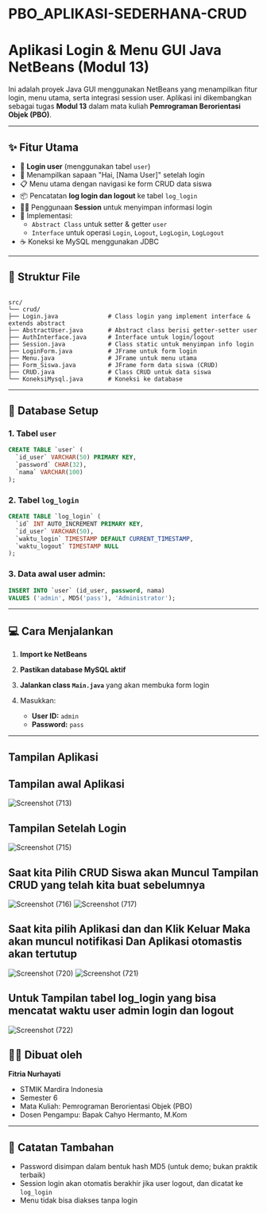 # PBO_APLIKASI-SEDERHANA-CRUD
# Aplikasi Login & Menu GUI Java NetBeans (Modul 13)

Ini adalah proyek Java GUI menggunakan NetBeans yang menampilkan fitur login, menu utama, serta integrasi session user. Aplikasi ini dikembangkan sebagai tugas **Modul 13** dalam mata kuliah **Pemrograman Berorientasi Objek (PBO)**.

---

## ✨ Fitur Utama

- 🔐 **Login user** (menggunakan tabel `user`)
- 👋 Menampilkan sapaan "Hai, [Nama User]" setelah login
- 📋 Menu utama dengan navigasi ke form CRUD data siswa
- 📦 Pencatatan **log login dan logout** ke tabel `log_login`
- 👨‍💻 Penggunaan **Session** untuk menyimpan informasi login
- 🧠 Implementasi:
  - `Abstract Class` untuk setter & getter `user`
  - `Interface` untuk operasi `Login`, `Logout`, `LogLogin`, `LogLogout`
- ☕ Koneksi ke MySQL menggunakan JDBC

---

## 📂 Struktur File

```

src/
└── crud/
├── Login.java              # Class login yang implement interface & extends abstract
├── AbstractUser.java       # Abstract class berisi getter-setter user
├── AuthInterface.java      # Interface untuk login/logout
├── Session.java            # Class static untuk menyimpan info login
├── LoginForm.java          # JFrame untuk form login
├── Menu.java               # JFrame untuk menu utama
├── Form_Siswa.java         # JFrame form data siswa (CRUD)
├── CRUD.java               # Class CRUD untuk data siswa
└── KoneksiMysql.java       # Koneksi ke database

````

---

## 🧪 Database Setup

### 1. Tabel `user`
```sql
CREATE TABLE `user` (
  `id_user` VARCHAR(50) PRIMARY KEY,
  `password` CHAR(32),
  `nama` VARCHAR(100)
);
````

### 2. Tabel `log_login`

```sql
CREATE TABLE `log_login` (
  `id` INT AUTO_INCREMENT PRIMARY KEY,
  `id_user` VARCHAR(50),
  `waktu_login` TIMESTAMP DEFAULT CURRENT_TIMESTAMP,
  `waktu_logout` TIMESTAMP NULL
);
```

### 3. Data awal user admin:

```sql
INSERT INTO `user` (id_user, password, nama)
VALUES ('admin', MD5('pass'), 'Administrator');
```

---

## 💻 Cara Menjalankan

1. **Import ke NetBeans**
2. **Pastikan database MySQL aktif**
3. **Jalankan class `Main.java`** yang akan membuka form login
4. Masukkan:

   * **User ID:** `admin`
   * **Password:** `pass`

---
## Tampilan Aplikasi
## Tampilan awal Aplikasi
![Screenshot (713)](https://github.com/user-attachments/assets/af368175-7c8c-4f24-8909-9e48e0da1987)
## Tampilan Setelah Login
![Screenshot (715)](https://github.com/user-attachments/assets/b86071ed-eb5e-4f8b-953a-4633c92c523f)
## Saat kita Pilih CRUD Siswa akan Muncul Tampilan CRUD yang telah kita buat sebelumnya
![Screenshot (716)](https://github.com/user-attachments/assets/fcc3d7bd-648e-453a-ba1d-60e9f66ca5b1)
![Screenshot (717)](https://github.com/user-attachments/assets/0a35a906-c846-45c9-8658-cddabde36b1d)
## Saat kita pilih Aplikasi dan dan Klik Keluar Maka akan muncul notifikasi Dan Aplikasi otomastis akan tertutup
![Screenshot (720)](https://github.com/user-attachments/assets/53ebda8c-b234-479c-97f5-e9579d6bebd1)
![Screenshot (721)](https://github.com/user-attachments/assets/8ed743e4-96c7-45da-9628-a322d355f10b)
## Untuk Tampilan tabel log_login yang bisa mencatat waktu user admin login dan logout
![Screenshot (722)](https://github.com/user-attachments/assets/a72fb792-ebe2-4d91-a6c6-86c7cc6917fb)

## 👩‍💻 Dibuat oleh

**Fitria Nurhayati**
- STMIK Mardira Indonesia
- Semester 6
- Mata Kuliah: Pemrograman Berorientasi Objek (PBO)
- Dosen Pengampu: Bapak Cahyo Hermanto, M.Kom

---

## 📌 Catatan Tambahan

* Password disimpan dalam bentuk hash MD5 (untuk demo; bukan praktik terbaik)
* Session login akan otomatis berakhir jika user logout, dan dicatat ke `log_login`
* Menu tidak bisa diakses tanpa login


